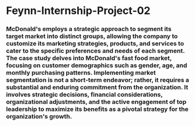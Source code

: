 # Feynn-Internship-Project-02
### McDonald's employs a strategic approach to segment its target market into distinct groups, allowing the company to customize its marketing strategies, products, and services to cater to the specific preferences and needs of each segment. The case study delves into McDonald's fast food market, focusing on customer demographics such as gender, age, and monthly purchasing patterns. Implementing market segmentation is not a short-term endeavor; rather, it requires a substantial and enduring commitment from the organization. It involves strategic decisions, financial considerations, organizational adjustments, and the active engagement of top leadership to maximize its benefits as a pivotal strategy for the organization's growth.
